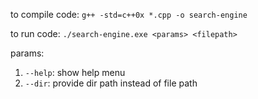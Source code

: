 to compile code:
`g++ -std=c++0x *.cpp -o search-engine`

to run code:
`./search-engine.exe <params> <filepath>`

params:

1. `--help`: show help menu
2. `--dir`: provide dir path instead of file path
